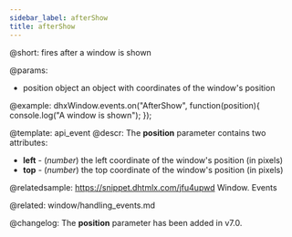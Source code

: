 ```yaml
---
sidebar_label: afterShow
title: afterShow
---          
```


@short:
fires after a window is shown

@params:
- position  object      an object with coordinates of the window's position

@example:
dhxWindow.events.on("AfterShow", function(position){
    console.log("A window is shown");
});


@template: api_event
@descr:
The **position** parameter contains two attributes:

- **left** - (*number*)	the left coordinate of the window's position (in pixels)
- **top** - (*number*)	the top coordinate of the window's position (in pixels)

@relatedsample: https://snippet.dhtmlx.com/jfu4upwd	Window. Events

@related: window/handling_events.md

@changelog: 
The **position** parameter has been added in v7.0.